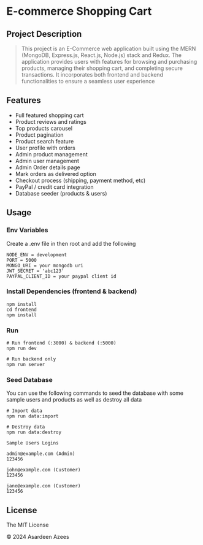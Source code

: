 # E-commerce Shopping Cart

## Project Description

> This project is an E-Commerce web application built using the MERN (MongoDB, Express.js, React.js, Node.js) stack and Redux. The application provides users with features for browsing and purchasing products, managing their shopping cart, and completing secure transactions. It incorporates both frontend and backend functionalities to ensure a seamless user experience

## Features

- Full featured shopping cart
- Product reviews and ratings
- Top products carousel
- Product pagination
- Product search feature
- User profile with orders
- Admin product management
- Admin user management
- Admin Order details page
- Mark orders as delivered option
- Checkout process (shipping, payment method, etc)
- PayPal / credit card integration
- Database seeder (products & users)

## Usage

### Env Variables

Create a .env file in then root and add the following

```
NODE_ENV = development
PORT = 5000
MONGO_URI = your mongodb uri
JWT_SECRET = 'abc123'
PAYPAL_CLIENT_ID = your paypal client id
```

### Install Dependencies (frontend & backend)

```
npm install
cd frontend
npm install
```

### Run

```
# Run frontend (:3000) & backend (:5000)
npm run dev

# Run backend only
npm run server
```

### Seed Database

You can use the following commands to seed the database with some sample users and products as well as destroy all data

```
# Import data
npm run data:import

# Destroy data
npm run data:destroy
```

```
Sample Users Logins

admin@example.com (Admin)
123456

john@example.com (Customer)
123456

jane@example.com (Customer)
123456
```

## License

The MIT License

© 2024 Asardeen Azees
